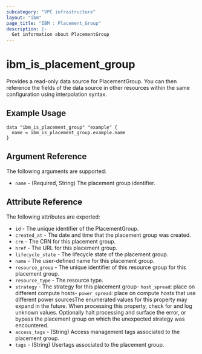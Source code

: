 ```yaml
---
subcategory: "VPC infrastructure"
layout: "ibm"
page_title: "IBM : Placement_Group"
description: |-
  Get information about PlacementGroup
---
```


# ibm_is_placement_group

Provides a read-only data source for PlacementGroup. You can then reference the fields of the data source in other resources within the same configuration using interpolation syntax.

## Example Usage

```hcl
data "ibm_is_placement_group" "example" {
  name = ibm_is_placement_group.example.name
}
```

## Argument Reference

The following arguments are supported:

- `name` - (Required, String) The placement group identifier.

## Attribute Reference

The following attributes are exported:

- `id` - The unique identifier of the PlacementGroup.
- `created_at` - The date and time that the placement group was created.
- `crn` - The CRN for this placement group.
- `href` - The URL for this placement group.
- `lifecycle_state` - The lifecycle state of the placement group.
- `name` - The user-defined name for this placement group.
- `resource_group` - The unique identifier of this resource group for this placement group. 
- `resource_type` - The resource type.
- `strategy` - The strategy for this placement group- `host_spread`: place on different compute hosts- `power_spread`: place on compute hosts that use different power sourcesThe enumerated values for this property may expand in the future. When processing this property, check for and log unknown values. Optionally halt processing and surface the error, or bypass the placement group on which the unexpected strategy was encountered.
- `access_tags`  - (String) Access management tags associated to the placement group.
- `tags`  - (String) Usertags associated to the placement group.

